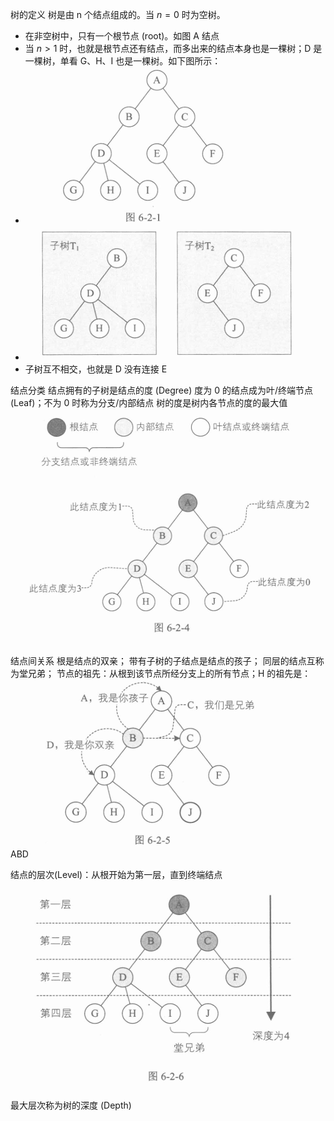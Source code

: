 树的定义
树是由 n 个结点组成的。当 $n=0$ 时为空树。
- 在非空树中，只有一个根节点 (root)。如图 A 结点
- 当 $n>1$ 时，也就是根节点还有结点，而多出来的结点本身也是一棵树；D 是一棵树，单看 G、H、I 也是一棵树。如下图所示：
- ![](images/Pasted%20image%2020241111180230.png)
- ![](images/Pasted%20image%2020241111180239.png)
- 子树互不相交，也就是 D 没有连接 E

结点分类
结点拥有的子树是结点的度 (Degree)
度为 0 的结点成为叶/终端节点 (Leaf)；不为 0 时称为分支/内部结点
树的度是树内各节点的度的最大值

![](images/Pasted%20image%2020241111180640.png)

结点间关系
根是结点的双亲；
带有子树的子结点是结点的孩子；
同层的结点互称为堂兄弟；
节点的祖先：从根到该节点所经分支上的所有节点；H 的祖先是：ABD
![](images/Pasted%20image%2020241111180944.png)

结点的层次(Level)：从根开始为第一层，直到终端结点
![](images/Pasted%20image%2020241111182053.png)

最大层次称为树的深度 (Depth)